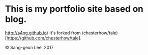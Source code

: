 # This is my portfolio site based on blog.
http://s4ng.github.io/
It's forked from (chesterhow/tale)[https://github.com/chesterhow/tale].

© Sang-geun Lee. 2017
